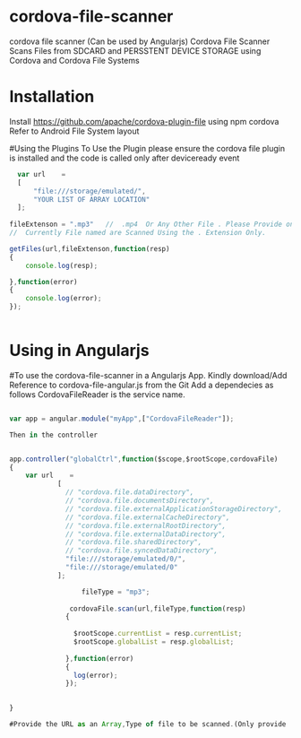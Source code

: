 # cordova-file-scanner
cordova file scanner (Can be used by Angularjs)
Cordova File Scanner Scans Files from SDCARD and PERSSTENT DEVICE STORAGE using Cordova and Cordova File Systems

# Installation
Install https://github.com/apache/cordova-plugin-file  using npm cordova
Refer to Android File System layout 

#Using the Plugins
To Use the Plugin please ensure the cordova  file plugin is installed and the code is called only after 
deviceready event

```javascript
  var url    = 
  [
      "file:///storage/emulated/",
      "YOUR LIST OF ARRAY LOCATION"
  ];
  
fileExtenson = ".mp3"   //  .mp4  Or Any Other File . Please Provide only Extension";
//  Currently File named are Scanned Using the . Extension Only.

getFiles(url,fileExtenson,function(resp)
{
	console.log(resp);

},function(error)
{
	console.log(error);
});



```

# Using in Angularjs
#To use the cordova-file-scanner in a Angularjs App. Kindly download/Add Reference to cordova-file-angular.js from the Git
Add  a dependecies as follows  CordovaFileReader is the service name. 


```javascript

var app = angular.module("myApp",["CordovaFileReader"]);

Then in the controller


app.controller("globalCtrl",function($scope,$rootScope,cordovaFile)
{
	var url    = 
            [
              // "cordova.file.dataDirectory",
              // "cordova.file.documentsDirectory",
              // "cordova.file.externalApplicationStorageDirectory",
              // "cordova.file.externalCacheDirectory",
              // "cordova.file.externalRootDirectory",
              // "cordova.file.externalDataDirectory",
              // "cordova.file.sharedDirectory",
              // "cordova.file.syncedDataDirectory",
              "file:///storage/emulated/0/",
              "file:///storage/emulated/0"
            ];

            	  fileType = "mp3";
              	  
	           cordovaFile.scan(url,fileType,function(resp)
	          {
	           
	            $rootScope.currentList = resp.currentList;
	            $rootScope.globalList = resp.globalList;
	           
	          },function(error)
	          {
	            log(error);
	          });	
	

}

#Provide the URL as an Array,Type of file to be scanned.(Only provide .file Extrnsion) with success,error callbacks.


```


